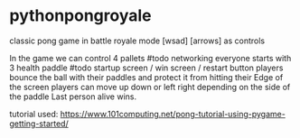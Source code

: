 # pythonpongroyale
classic pong game in battle royale mode [wsad] [arrows] as controls

In the game we can control 4 pallets
#todo networking
everyone starts with 3 health paddle
#todo startup screen / win screen / restart button
players bounce the ball with their paddles and protect it from hitting their Edge of the screen
players can move up down or left right depending on the side of the paddle
Last person alive wins.

tutorial used: 
https://www.101computing.net/pong-tutorial-using-pygame-getting-started/
